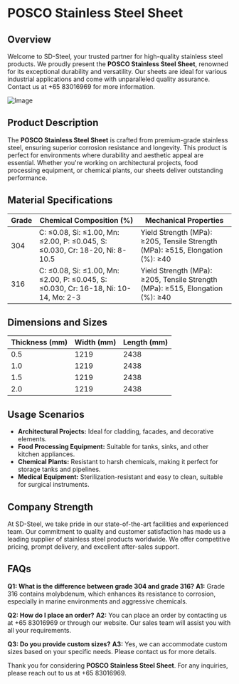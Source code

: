 # POSCO Stainless Steel Sheet

## Overview
Welcome to SD-Steel, your trusted partner for high-quality stainless steel products. We proudly present the **POSCO Stainless Steel Sheet**, renowned for its exceptional durability and versatility. Our sheets are ideal for various industrial applications and come with unparalleled quality assurance. Contact us at +65 83016969 for more information.

![Image](https://github.com/user-attachments/assets/2567258e-e124-4816-932d-1809bd27ef0b)

## Product Description
The **POSCO Stainless Steel Sheet** is crafted from premium-grade stainless steel, ensuring superior corrosion resistance and longevity. This product is perfect for environments where durability and aesthetic appeal are essential. Whether you're working on architectural projects, food processing equipment, or chemical plants, our sheets deliver outstanding performance.

## Material Specifications
| Grade | Chemical Composition (%) | Mechanical Properties |
|-------|--------------------------|------------------------|
| 304   | C: ≤0.08, Si: ≤1.00, Mn: ≤2.00, P: ≤0.045, S: ≤0.030, Cr: 18-20, Ni: 8-10.5 | Yield Strength (MPa): ≥205, Tensile Strength (MPa): ≥515, Elongation (%): ≥40 |
| 316   | C: ≤0.08, Si: ≤1.00, Mn: ≤2.00, P: ≤0.045, S: ≤0.030, Cr: 16-18, Ni: 10-14, Mo: 2-3 | Yield Strength (MPa): ≥205, Tensile Strength (MPa): ≥515, Elongation (%): ≥40 |

## Dimensions and Sizes
| Thickness (mm) | Width (mm) | Length (mm) |
|----------------|------------|-------------|
| 0.5            | 1219       | 2438        |
| 1.0            | 1219       | 2438        |
| 1.5            | 1219       | 2438        |
| 2.0            | 1219       | 2438        |

## Usage Scenarios
- **Architectural Projects:** Ideal for cladding, facades, and decorative elements.
- **Food Processing Equipment:** Suitable for tanks, sinks, and other kitchen appliances.
- **Chemical Plants:** Resistant to harsh chemicals, making it perfect for storage tanks and pipelines.
- **Medical Equipment:** Sterilization-resistant and easy to clean, suitable for surgical instruments.

## Company Strength
At SD-Steel, we take pride in our state-of-the-art facilities and experienced team. Our commitment to quality and customer satisfaction has made us a leading supplier of stainless steel products worldwide. We offer competitive pricing, prompt delivery, and excellent after-sales support.

## FAQs
**Q1: What is the difference between grade 304 and grade 316?**
**A1:** Grade 316 contains molybdenum, which enhances its resistance to corrosion, especially in marine environments and aggressive chemicals.

**Q2: How do I place an order?**
**A2:** You can place an order by contacting us at +65 83016969 or through our website. Our sales team will assist you with all your requirements.

**Q3: Do you provide custom sizes?**
**A3:** Yes, we can accommodate custom sizes based on your specific needs. Please contact us for more details.

Thank you for considering **POSCO Stainless Steel Sheet**. For any inquiries, please reach out to us at +65 83016969.